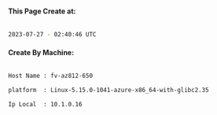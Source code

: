 
   
#### This Page Create at:

```bash

2023-07-27 - 02:40:46 UTC

```

#### Create By Machine:

```bash

Host Name : fv-az812-650

platform  : Linux-5.15.0-1041-azure-x86_64-with-glibc2.35

Ip Local  : 10.1.0.16

```

